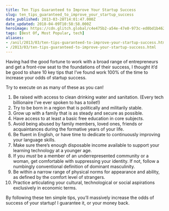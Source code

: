 ```yaml
---
title: Ten Tips Guaranteed to Improve Your Startup Success
slug: ten_tips_guaranteed_to_improve_your_startup_success
date_published: 2013-03-28T14:01:47.000Z
date_updated: 2018-04-09T10:58:58.000Z
heroimage: https://cdn.glitch.global/c4e475b2-a54e-47e0-973c-ed0bd1b46262/mountaintop.webp?v=1670477680740
tags: [Best Of, Most Popular, tech]
aliases:
- /anil/2013/03/ten-tips-guaranteed-to-improve-your-startup-success.html
- /2013/03/ten-tips-guaranteed-to-improve-your-startup-success.html
---
```


Having had the good fortune to work with a broad range of entrepreneurs and get a front-row seat to the foundations of their success, I thought it’d be good to share 10 key tips that I’ve found work 100% of the time to increase your odds of startup success.

Try to execute on as many of these as you can!

1. Be raised with access to clean drinking water and sanitation. (Every tech billionaire I’ve ever spoken to has a toilet!)
2. Try to be born in a region that is politically and militarily stable.
3. Grow up with a family that is as steady and secure as possible.
4. Have access to at least a basic free education in core subjects.
5. Avoid being abused by family members, loved ones, friends or acquaintances during the formative years of your life.
6. Be fluent in English, or have time to dedicate to continuously improving your language skills.
7. Make sure there’s enough disposable income available to support your learning technology at a younger age.
8. If you *must* be a member of an underrepresented community or a woman, get comfortable with suppressing your identity. If not, follow a numbingly conventional definition of dominant masculinity.
9. Be within a narrow range of physical norms for appearance and ability, as defined by the comfort level of strangers.
10. Practice articulating your cultural, technological or social aspirations exclusively in economic terms.

By following these ten simple tips, you’ll massively increase the odds of success of your startup! I guarantee it, or your money back.
